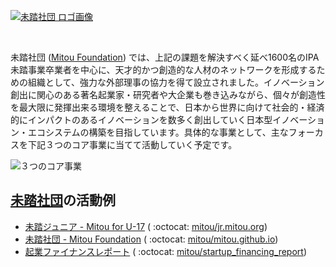 [![未踏社団 ロゴ画像](https://github.com/user-attachments/assets/75aac9de-7e7e-4a4d-83bb-99acda1017dd)](https://www.mitou.org/)

<br>

未踏社団 ([Mitou Foundation](https://www.mitou.org/)) では、上記の課題を解決すべく延べ1600名のIPA未踏事業卒業者を中心に、天才的かつ創造的な人材のネットワークを形成するための組織として、強力な外部理事の協力を得て設立されました。イノベーション創出に関心のある著名起業家・研究者や大企業も巻き込みながら、個々が創造性を最大限に発揮出来る環境を整えることで、日本から世界に向けて社会的・経済的にインパクトのあるイノベーションを数多く創出していく日本型イノベーション・エコシステムの構築を目指しています。具体的な事業として、主なフォーカスを下記３つのコア事業に当てて活動していく予定です。
 
 ![３つのコア事業](https://i.gyazo.com/e15ed0e0f783ef67e6f6c1edff7c7b5f.png)

## [未踏社団](https://www.mitou.org/)の活動例

- [未踏ジュニア - Mitou for U-17](https://jr.mitou.org/) ( :octocat: [mitou/jr.mitou.org](https://github.com/mitou/jr.mitou.org/))
- [未踏社団 - Mitou Foundation](https://www.mitou.org/) ( :octocat: [mitou/mitou.github.io](https://github.com/mitou/mitou.github.io))
- [起業ファイナンスレポート](https://github.com/mitou/startup_financing_report) ( :octocat: [mitou/startup_financing_report](https://github.com/mitou/startup_financing_report))
